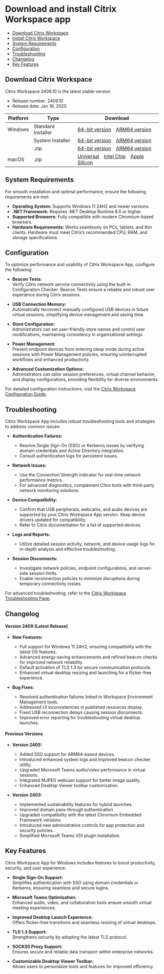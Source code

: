 # Download and install Citrix Workspace app


- [Download Citrix Workspace](#download-citrix-workspace)
- [Install Citrix Workspace](#download-citrix-workspace)
- [System Requirements](#system-requirements)
- [Configuration](#configuration)
- [Troubleshooting](#troubleshooting)
- [Changelog](#changelog)
- [Key Features](#key-features)

## Download Citrix Workspace

Citrix Workspace 2409.10 is the latest stable version

*   Release number: 2409.10
*   Release date: Jan 16, 2025

| Platform | Type             | Download                                                                                                                                                                                                                             |
| -------- | ---------------- | -------------------------------------------------------------------------------------------------------------------------------------------------------------------------------------------------------------------------------------- |
| Windows  | Standard Installer   | [64-bit version](https://www.citrix.com/platform/citrix-workspace-app.html) [ARM64 version](https://www.citrix.com/platform/citrix-workspace-app.html)                                                                                          |
|          | System Installer | [64-bit version](https://www.citrix.com/platform/citrix-workspace-app.html) [ARM64 version](https://www.citrix.com/platform/citrix-workspace-app.html)                                                                                        |
|          | .zip             | [64-bit version](https://www.citrix.com/platform/citrix-workspace-app.html) [ARM64 version](https://www.citrix.com/platform/citrix-workspace-app.html)                                                                                          |
| macOS    | .zip             | [Universal](https://go.microsoft.com/fwlink/?linkid=2298050) [Intel Chip](https://go.microsoft.com/fwlink/?linkid=2298103) [Apple Silicon](https://go.microsoft.com/fwlink/?linkid=2297727) |  


## System Requirements

For smooth installation and optimal performance, ensure the following requirements are met:

- **Operating System:** Supports Windows 11 24H2 and newer versions.
- **.NET Framework:** Requires .NET Desktop Runtime 8.0 or higher.
- **Supported Browsers:** Fully compatible with modern Chromium-based browsers.
- **Hardware Requirements:** Works seamlessly on PCs, tablets, and thin clients. Hardware must meet Citrix’s recommended CPU, RAM, and storage specifications.

## Configuration

To optimize performance and usability of Citrix Workspace App, configure the following:

- **Beacon Tests:**  
    Verify Citrix network service connectivity using the built-in Configuration Checker. Beacon Tests ensure a reliable and robust user experience during Citrix sessions.
    
- **USB Connection Memory:**  
    Automatically reconnect manually configured USB devices in future virtual sessions, simplifying device management and saving time.
    
- **Store Configuration:**  
    Administrators can set user-friendly store names and control user modifications, maintaining consistency in organizational settings.
    
- **Power Management:**  
    Prevent endpoint devices from entering sleep mode during active sessions with Power Management policies, ensuring uninterrupted workflows and enhanced productivity.
    
- **Advanced Customization Options:**  
    Administrators can tailor session preferences, virtual channel behavior, and display configurations, providing flexibility for diverse environments.
    

For detailed configuration instructions, visit the [Citrix Workspace Configuration Guide](https://docs.citrix.com/en-us/citrix-workspace-app/configure-access.html).

## Troubleshooting

Citrix Workspace App includes robust troubleshooting tools and strategies to address common issues:

- **Authentication Failures:**
    
    - Resolve Single Sign-On (SSO) or Kerberos issues by verifying domain credentials and Active Directory integration.
    - Consult authentication logs for persistent issues.
- **Network Issues:**
    
    - Use the Connection Strength Indicator for real-time network performance metrics.
    - For advanced diagnostics, complement Citrix tools with third-party network monitoring solutions.
- **Device Compatibility:**
    
    - Confirm that USB peripherals, webcams, and audio devices are supported by your Citrix Workspace App version. Keep device drivers updated for compatibility.
    - Refer to Citrix documentation for a list of supported devices.
- **Logs and Reports:**
    
    - Utilize detailed session activity, network, and device usage logs for in-depth analysis and effective troubleshooting.
- **Session Disconnects:**
    
    - Investigate network policies, endpoint configurations, and server-side session limits.
    - Enable reconnection policies to minimize disruptions during temporary connectivity losses.

For advanced troubleshooting, refer to the [Citrix Workspace Troubleshooting Page](https://docs.citrix.com/en-us/citrix-workspace-app/troubleshoot.html).

## Changelog

#### Version 2409 (Latest Release)

- **New Features:**
    
    - Full support for Windows 11 24H2, ensuring compatibility with the latest OS features.
    - Advanced energy-saving enhancements and refined beacon checks for improved network reliability.
    - Default activation of TLS 1.3 for secure communication protocols.
    - Enhanced virtual desktop resizing and launching for a flicker-free experience.
- **Bug Fixes:**
    
    - Resolved authentication failures linked to Workspace Environment Management tools.
    - Addressed UI inconsistencies in published resources display.
    - Fixed USB reconnection delays causing session disconnects.
    - Improved error reporting for troubleshooting virtual desktop launches.

#### Previous Versions

- **Version 2405:**
    
    - Added SSO support for ARM64-based devices.
    - Introduced enhanced system logs and improved beacon checker utility.
    - Upgraded Microsoft Teams audio/video performance in virtual sessions.
    - Integrated MJPEG webcam support for better image quality.
    - Enhanced Desktop Viewer toolbar customization.
- **Version 2403:**
    
    - Implemented sustainability features for hybrid launches.
    - Improved domain pass-through authentication.
    - Upgraded compatibility with the latest Chromium Embedded Framework versions.
    - Introduced new administrative controls for app protection and security policies.
    - Simplified Microsoft Teams VDI plugin installation.

## Key Features

Citrix Workspace App for Windows includes features to boost productivity, security, and user experience:

- **Single Sign-On Support:**  
    Simplifies authentication with SSO using domain credentials or Kerberos, ensuring seamless and secure logins.
    
- **Microsoft Teams Optimization:**  
    Enhanced audio, video, and collaboration tools ensure smooth virtual meeting experiences.
    
- **Improved Desktop Launch Experience:**  
    Offers flicker-free transitions and seamless resizing of virtual desktops.
    
- **TLS 1.3 Support:**  
    Strengthens security by adopting the latest TLS protocol.
    
- **SOCKS5 Proxy Support:**  
    Ensures secure and reliable data transport within enterprise networks.
    
- **Customizable Desktop Viewer Toolbar:**  
    Allows users to personalize tools and features for improved efficiency.
